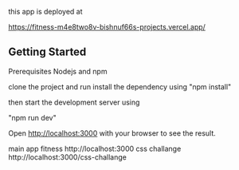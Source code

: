 this app is deployed at

https://fitness-m4e8two8v-bishnuf66s-projects.vercel.app/

## Getting Started

Prerequisites
Nodejs and npm

clone the project and run install the dependency using "npm install"

then start the development server using

"npm run dev"

Open [http://localhost:3000](http://localhost:3000) with your browser to see the result.

main app fitness http://localhost:3000
css challange http://localhost:3000/css-challange
